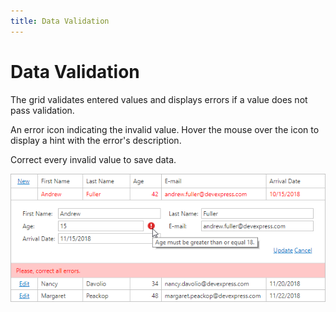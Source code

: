 ```yaml
---
title: Data Validation
---
```

# Data Validation

The grid validates entered values and displays errors if a value does not pass validation.

An error icon indicating the invalid value. Hover the mouse over the icon to display a hint with the error's description.

Correct every invalid value to save data. 


![eud-grid-validation](../../images/grid-validation.png)







 



